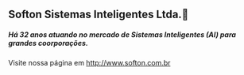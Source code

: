 ## Softon Sistemas Inteligentes Ltda.👋

##### Há 32 anos atuando no mercado de Sistemas Inteligentes (AI) para grandes coorporações. 

Visite nossa página em http://www.softon.com.br
